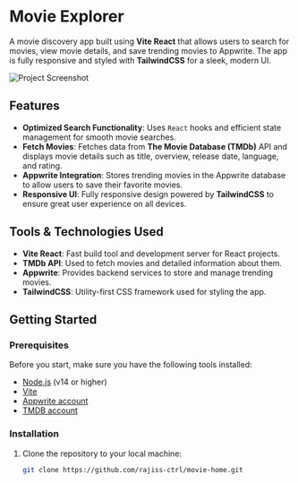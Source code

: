 # Movie Explorer

A movie discovery app built using **Vite React** that allows users to search for movies, view movie details, and save trending movies to Appwrite. The app is fully responsive and styled with **TailwindCSS** for a sleek, modern UI.

![Project Screenshot](/assets/screenshot.png)

## Features

- **Optimized Search Functionality**: Uses `React` hooks and efficient state management for smooth movie searches.
- **Fetch Movies**: Fetches data from **The Movie Database (TMDb)** API and displays movie details such as title, overview, release date, language, and rating.
- **Appwrite Integration**: Stores trending movies in the Appwrite database to allow users to save their favorite movies.
- **Responsive UI**: Fully responsive design powered by **TailwindCSS** to ensure great user experience on all devices.

## Tools & Technologies Used

- **Vite React**: Fast build tool and development server for React projects.
- **TMDb API**: Used to fetch movies and detailed information about them.
- **Appwrite**: Provides backend services to store and manage trending movies.
- **TailwindCSS**: Utility-first CSS framework used for styling the app.

## Getting Started

### Prerequisites

Before you start, make sure you have the following tools installed:

- [Node.js](https://nodejs.org/) (v14 or higher)
- [Vite](https://vitejs.dev/)
- [Appwrite account](https://appwrite.io/)
- [TMDB account](https://appwrite.io/)

### Installation

1. Clone the repository to your local machine:
   ```bash
   git clone https://github.com/rajiss-ctrl/movie-home.git
